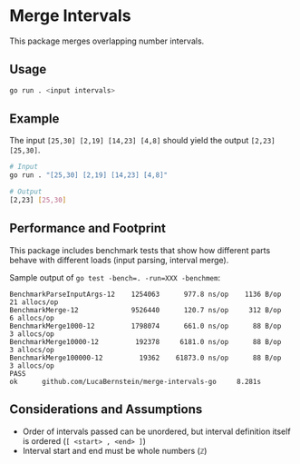 # Merge Intervals

This package merges overlapping number intervals.

## Usage

```bash
go run . <input intervals>
```

## Example

The input `[25,30] [2,19] [14,23] [4,8]` should yield the output `[2,23] [25,30]`.

```bash
# Input
go run . "[25,30] [2,19] [14,23] [4,8]"

# Output
[2,23] [25,30]
```

## Performance and Footprint

This package includes benchmark tests that show how different parts behave with different loads (input parsing, interval merge).

Sample output of `go test -bench=. -run=XXX -benchmem`:

```
BenchmarkParseInputArgs-12    1254063      977.8 ns/op    1136 B/op    21 allocs/op
BenchmarkMerge-12             9526440      120.7 ns/op     312 B/op     6 allocs/op
BenchmarkMerge1000-12         1798074      661.0 ns/op      88 B/op     3 allocs/op
BenchmarkMerge10000-12         192378     6181.0 ns/op      88 B/op     3 allocs/op
BenchmarkMerge100000-12         19362    61873.0 ns/op      88 B/op     3 allocs/op
PASS
ok      github.com/LucaBernstein/merge-intervals-go     8.281s
```

## Considerations and Assumptions

* Order of intervals passed can be unordered, but interval definition itself is ordered (`[ <start> , <end> ]`)
* Interval start and end must be whole numbers (`ℤ`)
